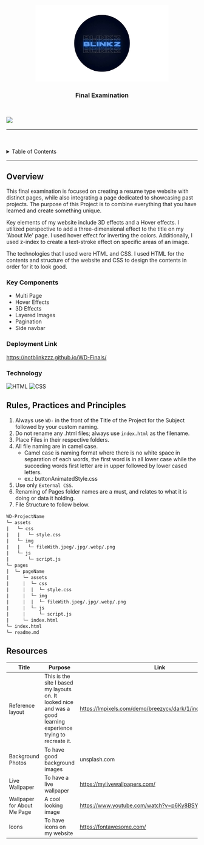 <a name="readme-top">

<br/>

<br />
<div align="center">
  <a href="https://github.com/notblinkzzz/">
  <!-- TODO: If you want to add logo or banner you can add it here -->
    <img src="./assets/img/Untitled__2_-removebg-preview (1) (1).png" width="350" height="200">
  </a>
<!-- TODO: Change Title to the name of the title of your Project -->
  <h3 align="center">Final Examination</h3>
</div>
<!-- TODO: Make a short description -->
<div align="center">

</div>

<br />

<!-- TODO: Change the zyx-0314 into your github username  -->
<!-- TODO: Change the WD-Template-Project into the same name of your folder -->
![](https://visit-counter.vercel.app/counter.png?page=notblinkzzz/WD-Finals)

---

<br />
<br />

<!-- TODO: If you want to add more layers for your readme -->
<details>
  <summary>Table of Contents</summary>
  <ol>
    <li>
      <a href="#overview">Overview</a>
      <ol>
        <li>
          <a href="#key-components">Key Components</a>
        </li>
        <li>
          <a href="#technology">Technology</a>
        </li>
      </ol>
    </li>
    <li>
      <a href="#rule,-practices-and-principles">Rules, Practices and Principles</a>
    </li>
    <li>
      <a href="#resources">Resources</a>
    </li>
  </ol>
</details>

---

## Overview

<!-- TODO: To be changed -->
<!-- The following are just sample -->
This final examination is focused on creating a resume type website with distinct pages, while also integrating a page dedicated to showcasing past projects. The purpose of this Project is to combine everything that you have learned and create something unique.

Key elements of my website include 3D effects and a Hover effects. I utilized perspective to add a three-dimensional effect to the title on my 'About Me' page. I used hover effect for inverting the colors.
Additionally, I used z-index to create a text-stroke effect on specific areas of an image.

The technologies that I used were HTML and CSS. I used HTML for the contents and structure of the website and CSS to design the contents in order for it to look good.


### Key Components
<!-- TODO: List of Key Components -->
<!-- The following are just sample -->
- Multi Page
- Hover Effects
- 3D Effects
- Layered Images
- Pagination
- Side navbar

### Deployment Link
https://notblinkzzz.github.io/WD-Finals/

### Technology
<!-- TODO: List of Technology Used -->
![HTML](https://img.shields.io/badge/HTML-E34F26?style=for-the-badge&logo=html5&logoColor=white)
![CSS](https://img.shields.io/badge/CSS-1572B6?style=for-the-badge&logo=css3&logoColor=white)

## Rules, Practices and Principles
1. Always use `WD-` in the front of the Title of the Project for the Subject followed by your custom naming.
2. Do not rename any .html files; always use `index.html` as the filename.
3. Place Files in their respective folders.
4. All file naming are in camel case.
   - Camel case is naming format where there is no white space in separation of each words, the first word is in all lower case while the succeding words first letter are in upper followed by lower cased letters.
   - ex.: buttonAnimatedStyle.css
5. Use only `External CSS`.
6. Renaming of Pages folder names are a must, and relates to what it is doing or data it holding.
7. File Structure to follow below.

```
WD-ProjectName
└─ assets
|   └─ css
|   |   └─ style.css
|   └─ img
|   |   └─ fileWith.jpeg/.jpg/.webp/.png
|   └─ js
|       └─ script.js
└─ pages
|  └─ pageName
|     └─ assets
|     |  └─ css
|     |  |  └─ style.css
|     |  └─ img
|     |  |  └─ fileWith.jpeg/.jpg/.webp/.png
|     |  └─ js
|     |     └─ script.js
|     └─ index.html
└─ index.html
└─ readme.md
```

## Resources

<!-- TODO: Add References -->
| Title | Purpose | Link |
|-|-|-|
| Reference layout | This is the site I based my layouts on. It looked nice and was a good learning experience trying to recreate it. | https://lmpixels.com/demo/breezycv/dark/1/index.html#resume |
| Background Photos | To have good background images | unsplash.com |
| Live Wallpaper | To have a live wallpaper | https://mylivewallpapers.com/ |
| Wallpaper for About Me Page | A cool looking image | https://www.youtube.com/watch?v=p6Ky8BSYQM0&t=37s |
| Icons | To have icons on my website | https://fontawesome.com/ |
